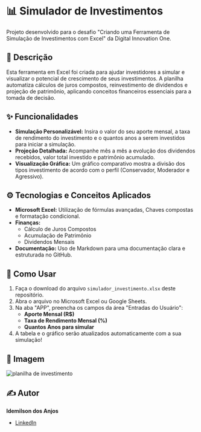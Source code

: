 # 📊 Simulador de Investimentos

Projeto desenvolvido para o desafio "Criando uma Ferramenta de Simulação de Investimentos com Excel" da Digital Innovation One.

## 📖 Descrição

Esta ferramenta em Excel foi criada para ajudar investidores a simular e visualizar o potencial de crescimento de seus investimentos. A planilha automatiza cálculos de juros compostos, reinvestimento de dividendos e projeção de patrimônio, aplicando conceitos financeiros essenciais para a tomada de decisão.

## ✨ Funcionalidades

- **Simulação Personalizável:** Insira o valor do seu aporte mensal, a taxa de rendimento do investimento e o quantos anos a serem investidos para iniciar a simulação.
- **Projeção Detalhada:** Acompanhe mês a mês a evolução dos dividendos recebidos, valor total investido e patrimônio acumulado.
- **Visualização Gráfica:** Um gráfico comparativo mostra a divisão dos tipos investimento de acordo com o perfil (Conservador, Moderador e Agressivo).

## ⚙️ Tecnologias e Conceitos Aplicados

- **Microsoft Excel:** Utilização de fórmulas avançadas, Chaves compostas e formatação condicional.
- **Finanças:**
  - Cálculo de Juros Compostos
  - Acumulação de Patrimônio
  - Dividendos Mensais
- **Documentação:** Uso de Markdown para uma documentação clara e estruturada no GitHub.

## 🚀 Como Usar

1.  Faça o download do arquivo `simulador_investimento.xlsx` deste repositório.
2.  Abra o arquivo no Microsoft Excel ou Google Sheets.
3.  Na aba "APP", preencha os campos da área "Entradas do Usuário":
    - **Aporte Mensal (R$)**
    - **Taxa de Rendimento Mensal (%)**
    - **Quantos Anos para simular**
4.  A tabela e o gráfico serão atualizados automaticamente com a sua simulação!

## 📸 Imagem
![planilha de investimento](https://github.com/user-attachments/assets/b9778d75-97c9-4c0a-adcf-21aba93ae89f)

## ✍️ Autor

**Idemilson dos Anjos**

- [LinkedIn](https://www.linkedin.com/in/idemilson-silva-bb56b2b7)
